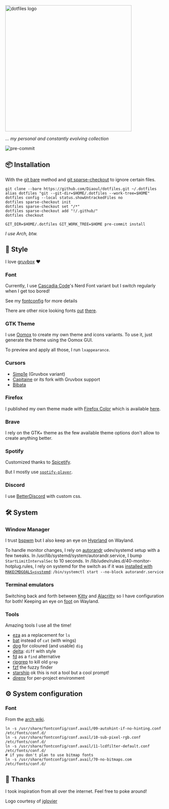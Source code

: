 <img src="https://dotfiles.github.io/images/dotfiles-logo.png" alt="dotfiles logo" width="400" />

_... my personal and constantly evolving collection_

![pre-commit](https://img.shields.io/github/actions/workflow/status/Diaoul/dotfiles/pre-commit.yml?label=pre-commit&style=for-the-badge)

## :package: Installation

With the [git bare](https://www.atlassian.com/git/tutorials/dotfiles) method
and [git sparse-checkout](https://git-scm.com/docs/git-sparse-checkout) to
ignore certain files.

```fish
git clone --bare https://github.com/Diaoul/dotfiles.git ~/.dotfiles
alias dotfiles "git --git-dir=$HOME/.dotfiles --work-tree=$HOME"
dotfiles config --local status.showUntrackedFiles no
dotfiles sparse-checkout init
dotfiles sparse-checkout set "/*"
dotfiles sparse-checkout add "!/.github/"
dotfiles checkout

GIT_DIR=$HOME/.dotfiles GIT_WORK_TREE=$HOME pre-commit install
```

_I use Arch, btw._

## :art: Style

I love [gruvbox](https://github.com/gruvbox-community/gruvbox) :heart:

### Font

Currently, I use [Cascadia Code](https://github.com/microsoft/cascadia-code)'s
Nerd Font variant but I switch regularly when I get too bored!

See my [fontconfig](.config/fontconfig/fonts.conf) for more details

There are other nice looking fonts [out](https://terminal.sexy/)
[there](https://www.programmingfonts.org/).

### GTK Theme

I use [Oomox](https://github.com/themix-project/oomox) to create my own
theme and icons variants.
To use it, just generate the theme using the Oomox GUI.

To preview and apply all those, I run `lxappearance`.

### Cursors

- [Simp1e](https://gitlab.com/zoli111/simp1e/) (Gruvbox variant)
- [Capitaine](https://github.com/keeferrourke/capitaine-cursors) or its fork with Gruvbox support
- [Bibata](https://github.com/ful1e5/Bibata_Cursor)

### Firefox

I published my own theme made with [Firefox Color](https://color.firefox.com/)
which is available [here](https://addons.mozilla.org/addon/yagdmit/).

### Brave

I rely on the GTK+ theme as the few available theme options don't allow to
create anything better.

### Spotify

Customized thanks to [Spicetify](https://github.com/khanhas/spicetify-cli).

But I mostly use [`spotify-player`](https://github.com/aome510/spotify-player).

### Discord

I use [BetterDiscord](https://betterdiscord.app/) with custom css.

## :hammer_and_wrench: System

### Window Manager

I trust [bspwm](https://github.com/baskerville/bspwm) but I also keep an eye
on [Hyprland](https://github.com/hyprwm/Hyprland) on Wayland.

To handle monitor changes, I rely on [autorandr](https://github.com/phillipberndt/autorandr)
udev/systemd setup with a few tweaks.
In /usr/lib/systemd/system/autorandr.service, I bump `StartLimitIntervalSec` to 10 seconds.
In /lib/udev/rules.d/40-monitor-hotplug.rules, I rely on systemd for the switch as if it was
[installed with `MAKECMDGOALS=systemd`](https://github.com/phillipberndt/autorandr/blob/1.13.3/Makefile#L137):
```/bin/systemctl start --no-block autorandr.service```

### Terminal emulators

Switching back and forth between [Kitty](https://sw.kovidgoyal.net/kitty/) and
[Alacritty](https://github.com/alacritty/alacritty) so I have configuration
for both!
Keeping an eye on [foot](https://codeberg.org/dnkl/foot) on Wayland.

### Tools

Amazing tools I use all the time!

- [eza](https://github.com/eza-community/eza) as a replacement for `ls`
- [bat](https://github.com/sharkdp/bat) instead of `cat` (with wings)
- [dog](https://dns.lookup.dog/) for coloured (and usable) `dig`
- [delta](https://github.com/dandavison/delta): `diff` with style
- [fd](https://github.com/sharkdp/fd) as a `find` alternative
- [ripgrep](https://github.com/BurntSushi/ripgrep) to kill old `grep`
- [fzf](https://github.com/junegunn/fzf) the fuzzy finder
- [starship](https://starship.rs/) ok this is not a tool but a cool prompt!
- [direnv](https://direnv.net/) for per-project environment

## :gear: System configuration

### Font

From the [arch wiki](https://wiki.archlinux.org/index.php/Font_configuration).

```fish
ln -s /usr/share/fontconfig/conf.avail/09-autohint-if-no-hinting.conf /etc/fonts/conf.d/
ln -s /usr/share/fontconfig/conf.avail/10-sub-pixel-rgb.conf /etc/fonts/conf.d/
ln -s /usr/share/fontconfig/conf.avail/11-lcdfilter-default.conf /etc/fonts/conf.d/
# if you don't plan to use bitmap fonts
ln -s /usr/share/fontconfig/conf.avail/70-no-bitmaps.com /etc/fonts/conf.d/
```

## :handshake: Thanks

I took inspiration from all over the internet. Feel free to poke around!

Logo courtesy of [jglovier](https://github.com/jglovier/dotfiles-logo)
